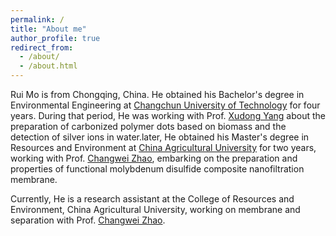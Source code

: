 ```yaml
---
permalink: /
title: "About me"
author_profile: true
redirect_from: 
  - /about/
  - /about.html
---
```


Rui Mo is from Chongqing, China. He obtained his Bachelor's degree in Environmental Engineering at [Changchun University of Technology](https://www.ccut.edu.cn/) for four years. During that period, He was working with Prof. [Xudong Yang](https://teacher.ccut.edu.cn/yangxudong/zh_CN/index.htm) about the preparation of carbonized polymer dots based on biomass and the detection of silver ions in water.later, He obtained his Master's degree in Resources and Environment at [China Agricultural University](https://www.cau.edu.cn/) for two years, working with Prof. [Changwei Zhao](http://faculty.cau.edu.cn/zyhjxy/zzw/list.psp), embarking on the preparation and properties of functional molybdenum disulfide composite nanofiltration membrane.

Currently, He is a research assistant at the College of Resources and Environment, China Agricultural University, working on membrane and separation with Prof. [Changwei Zhao](http://faculty.cau.edu.cn/zyhjxy/zzw/list.psp).

